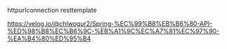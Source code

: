 httpurlconnection
resttemplate

https://velog.io/@chlwogur2/Spring-%EC%99%B8%EB%B6%80-API-%ED%98%B8%EC%B6%9C-%EB%A1%9C%EC%A7%81%EC%97%90-%EA%B4%80%ED%95%B4